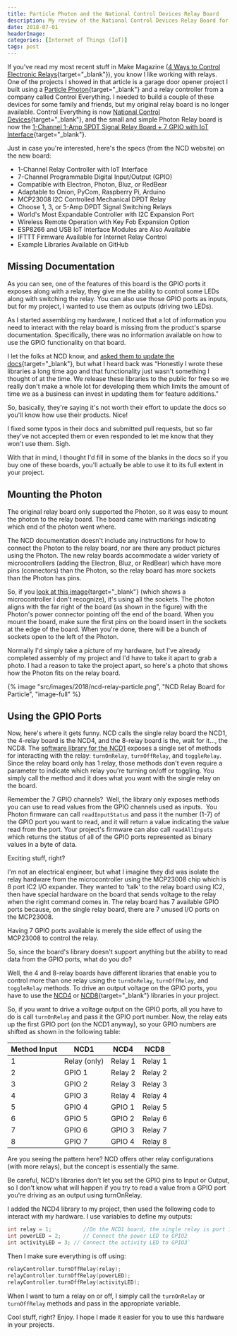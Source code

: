 ```yaml
---
title: Particle Photon and the National Control Devices Relay Board
description: My review of the National Control Devices Relay Board for the Particle Photon.
date: 2018-07-01
headerImage: 
categories: [Internet of Things (IoT)]
tags: post
---
```


If you've read my most recent stuff in Make Magazine ([4 Ways to Control Electronic Relays](https://makezine.com/2018/03/19/control-electronic-relays/){target="_blank"}), you know I like working with relays. One of the projects I showed in that article is a garage door opener project I built using a [Particle Photon](https://particle.io/products/hardware/photon-wifi){target="_blank"} and a relay controller from a company called Control Everything. I needed to build a couple of these devices for some family and friends, but my original relay board is no longer available. Control Everything is now [National Control Devices](https://ncd.io){target="_blank"}, and the small and simple Photon Relay board is now the [1-Channel 1-Amp SPDT Signal Relay Board + 7 GPIO with IoT Interface](https://store.ncd.io/product/1-channel-1-amp-spdt-signal-relay-board-7-gpio-with-iot-interface/){target="_blank"}.

Just in case you're interested, here's the specs (from the NCD website) on the new board:

* 1-Channel Relay Controller with IoT Interface
* 7-Channel Programmable Digital Input/Output (GPIO)
* Compatible with Electron, Photon, Bluz, or RedBear
* Adaptable to Onion, PyCom, Raspberry Pi, Arduino
* MCP23008 I2C Controlled Mechanical DPDT Relay
* Choose 1, 3, or 5-Amp DPDT Signal Switching Relays
* World's Most Expandable Controller with I2C Expansion Port
* Wireless Remote Operation with Key Fob Expansion Option
* ESP8266 and USB IoT Interface Modules are Also Available
* IFTTT Firmware Available for Internet Relay Control
* Example Libraries Available on GitHub

## Missing Documentation

As you can see, one of the features of this board is the GPIO ports it exposes along with a relay, they give me the ability to control some LEDs along with switching the relay. You can also use those GPIO ports as inputs, but for my project, I wanted to use them as outputs (driving two LEDs).

As I started assembling my hardware, I noticed that a lot of information you need to interact with the relay board is missing from the product's sparse documentation. Specifically, there was no information available on how to use the GPIO functionality on that board.

I let the folks at NCD know, and [asked them to update the docs](https://github.com/ControlEverythingCom/NCD1Relay/issues/3){target="_blank"}, but what I heard back was “Honestly I wrote these libraries a long time ago and that functionality just wasn't something I thought of at the time. We release these libraries to the public for free so we really don't make a whole lot for developing them which limits the amount of time we as a business can invest in updating them for feature additions.”  

So, basically, they're saying it's not worth their effort to update the docs so you'll know how use their products. Nice!

I fixed some typos in their docs and submitted pull requests, but so far they've not accepted them or even responded to let me know that they won't use them. Sigh.

With that in mind, I thought I'd fill in some of the blanks in the docs so if you buy one of these boards, you'll actually be able to use it to its full extent in your project.

## Mounting the Photon

The original relay board only supported the Photon, so it was easy to mount the photon to the relay board. The board came with markings indicating which end of the photon went where.

The NCD documentation doesn't include any instructions for how to connect the Photon to the relay board, nor are there any product pictures using the Photon. The new relay boards accommodate a wider variety of microcontrollers (adding the Electron, Bluz, or RedBear) which have more pins (connectors) than the Photon, so the relay board has more sockets than the Photon has pins.

So, if you [look at this image](https://media.ncd.io/sites/2/20170721142843/MCP23008-PEIO7R1G5LE_1.png){target="_blank"} (which shows a microcontroller I don't recognize), it's using all the sockets. The photon aligns with the far right of the board (as shown in the figure) with the Photon's power connector pointing off the end of the board. When you mount the board, make sure the first pins on the board insert in the sockets at the edge of the board. When you're done, there will be a bunch of sockets open to the left of the Photon.

Normally I'd simply take a picture of my hardware, but I've already completed assembly of my project and I'd have to take it apart to grab a photo. I had a reason to take the project apart, so here's a photo that shows how the Photon fits on the relay board.

{% image "src/images/2018/ncd-relay-particle.png", "NCD Relay Board for Particle", "image-full" %}

## Using the GPIO Ports

Now, here's where it gets funny. NCD calls the single relay board the NCD1, the 4-relay board is the NCD4, and the 8-relay board is the, wait for it…, the NCD8. The [software library for the NCD1](https://github.com/ControlEverythingCom/NCD1Relay) exposes a single set of methods for interacting with the relay: `turnOnRelay`, `turnOffRelay`, and `toggleRelay`. Since the relay board only has 1 relay, those methods don't even require a parameter to indicate which relay you're turning on/off or toggling. You simply call the method and it does what you want with the single relay on the board.

Remember the 7 GPIO channels?  Well, the library only exposes methods you can use to read values from the GPIO channels used as inputs.  You Photon firmware can call `readInputStatus` and pass it the number (1-7) of the GPIO port you want to read, and it will return a value indicating the value read from the port. Your project's firmware can also call `readAllInputs` which returns the status of all of the GPIO ports represented as binary values in a byte of data.

Exciting stuff, right?

I'm not an electrical engineer, but what I imagine they did was isolate the relay hardware from the microcontroller using the MCP23008 chip which is 8 port IC2 I/O expander. They wanted to 'talk' to the relay board using IC2, then have special hardware on the board that sends voltage to the relay when the right command comes in. The relay board has 7 available GPIO ports because, on the single relay board, there are 7 unused I/O ports on the MCP23008.

Having 7 GPIO ports available is merely the side effect of using the MCP23008 to control the relay.

So, since the board's library doesn't support anything but the ability to read data from the GPIO ports, what do you do?

Well, the 4 and 8-relay boards have different libraries that enable you to control more than one relay using the `turnOnRelay`, `turnOffRelay`, and `toggleRelay` methods. To drive an output voltage on the GPIO ports, you have to use the [NCD4](https://github.com/ControlEverythingCom/NCD4Relay{target="_blank"}) or [NCD8](https://github.com/ControlEverythingCom/NCD8Relay){target="_blank"} libraries in your project.

So, if you want to drive a voltage output on the GPIO ports, all you have to do is call `turnOnRelay` and pass it the GPIO port number. Now, the relay eats up the first GPIO port (on the NCD1 anyway), so your GPIO numbers are shifted as shown in the following table:

| Method Input | NCD1         | NCD4    | NCD8    |
| ------------ | ------------ | ------- | ------- |
| 1            | Relay (only) | Relay 1 | Relay 1 | 
| 2            | GPIO 1       | Relay 2 | Relay 2 | 
| 3            | GPIO 2       | Relay 3 | Relay 3 | 
| 4            | GPIO 3       | Relay 4 | Relay 4 | 
| 5            | GPIO 4       | GPIO 1  | Relay 5 | 
| 6            | GPIO 5       | GPIO 2  | Relay 6 | 
| 7            | GPIO 6       | GPIO 3  | Relay 7 | 
| 8            | GPIO 7       | GPIO 4  | Relay 8 |

Are you seeing the pattern here? NCD offers other relay configurations (with more relays), but the concept is essentially the same.

Be careful, NCD's libraries don't let you set the GPIO pins to Input or Output, so I don't know what will happen if you try to read a value from a GPIO port you're driving as an output using turnOnRelay.

I added the NCD4 library to my project, then used the following code to interact with my hardware. I use variables to define my outputs:

```c
int relay = 1;          //On the NCD1 board, the single relay is port 1   
int powerLED = 2;       // Connect the power LED to GPIO2   
int activityLED = 3; // Connect the activity LED to GPIO3`
```

Then I make sure everything is off using:

```c
relayController.turnOffRelay(relay);
relayController.turnOffRelay(powerLED);
relayController.turnOffRelay(activityLED);
```

When I want to turn a relay on or off, I simply call the `turnOnRelay` or `turnOffRelay` methods and pass in the appropriate variable.

Cool stuff, right? Enjoy. I hope I made it easier for you to use this hardware in your projects.